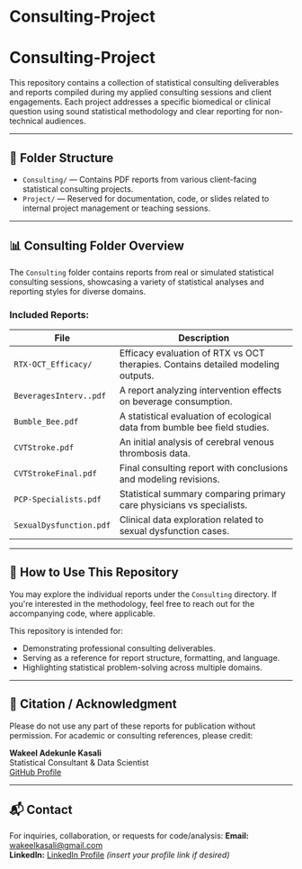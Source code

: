 # Consulting-Project

# Consulting-Project

This repository contains a collection of statistical consulting deliverables and reports compiled during my applied consulting sessions and client engagements. Each project addresses a specific biomedical or clinical question using sound statistical methodology and clear reporting for non-technical audiences.

---

## 📁 Folder Structure

- `Consulting/` — Contains PDF reports from various client-facing statistical consulting projects.
- `Project/` — Reserved for documentation, code, or slides related to internal project management or teaching sessions.

---

## 📊 Consulting Folder Overview

The `Consulting` folder contains reports from real or simulated statistical consulting sessions, showcasing a variety of statistical analyses and reporting styles for diverse domains.

### Included Reports:

| File                          | Description |
|------------------------------|-------------|
| `RTX-OCT_Efficacy/`          | Efficacy evaluation of RTX vs OCT therapies. Contains detailed modeling outputs. |
| `BeveragesInterv..pdf`       | A report analyzing intervention effects on beverage consumption. |
| `Bumble_Bee.pdf`             | A statistical evaluation of ecological data from bumble bee field studies. |
| `CVTStroke.pdf`              | An initial analysis of cerebral venous thrombosis data. |
| `CVTStrokeFinal.pdf`         | Final consulting report with conclusions and modeling revisions. |
| `PCP-Specialists.pdf`        | Statistical summary comparing primary care physicians vs specialists. |
| `SexualDysfunction.pdf`      | Clinical data exploration related to sexual dysfunction cases. |

---

## 🔧 How to Use This Repository

You may explore the individual reports under the `Consulting` directory. If you're interested in the methodology, feel free to reach out for the accompanying code, where applicable.

This repository is intended for:
- Demonstrating professional consulting deliverables.
- Serving as a reference for report structure, formatting, and language.
- Highlighting statistical problem-solving across multiple domains.

---

## 📎 Citation / Acknowledgment

Please do not use any part of these reports for publication without permission. For academic or consulting references, please credit:

**Wakeel Adekunle Kasali**  
Statistical Consultant & Data Scientist  
[GitHub Profile](https://github.com/WakeelAdekunleKasali)

---

## 📬 Contact

For inquiries, collaboration, or requests for code/analysis:
**Email:** wakeelkasali@gmail.com  
**LinkedIn:** [LinkedIn Profile](#) *(insert your profile link if desired)*

